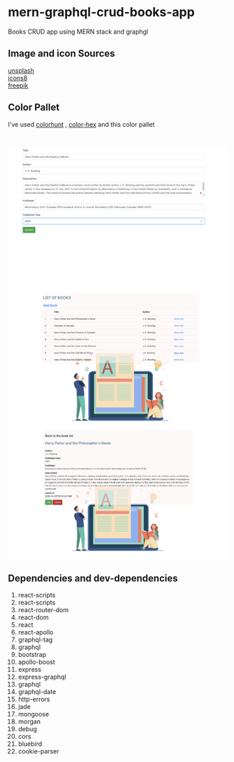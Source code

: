 # mern-graphql-crud-books-app
Books CRUD app using MERN stack and graphgl

<h2>Image and icon Sources </h2>

<a href="https://unsplash.com" >unsplash</a>
<br/>
<a href="https://icons8.com" >icons8</a>
<br/>
<a href="https://www.freepik.com" >freepik</a>


<h2>Color Pallet </h2>

I've used <a href="https://colorhunt.co/palette/153879" >colorhunt</a> , <a href="https://www.color-hex.com" >color-hex</a> and this color pallet 



<br/>

![img3](img3.png)
![img2](img2.png)
![img1](img1.png)
<h2>Dependencies and dev-dependencies</h2>

<ol>
<li>react-scripts</li>
  <li>react-scripts</li>
  <li>react-router-dom</li>
  <li>react-dom</li>
  <li>react</li>
  <li>react-apollo</li>
  <li>graphql-tag</li>
  <li>graphql</li>
  <li>bootstrap</li>
  <li>apollo-boost</li>
  <li>express</li>
    <li>express-graphql</li>  
  <li>graphql</li>  
  <li>graphql-date</li> 
  <li>http-errors</li> 
  <li>jade</li>
  <li>mongoose</li>
    <li>morgan</li> 
  <li>debug</li> 
  <li>cors</li>
  <li>bluebird</li> 
  <li>cookie-parser</li>
</ol>
